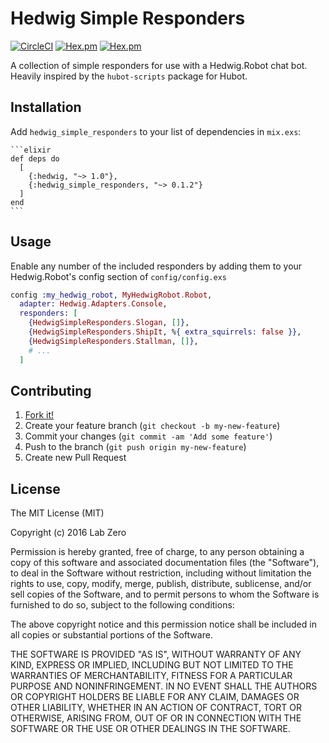 # Hedwig Simple Responders

[![CircleCI](https://circleci.com/gh/labzero/hedwig_simple_responders.svg?style=shield)](https://circleci.com/gh/labzero/hedwig_simple_responders)
[![Hex.pm](https://img.shields.io/hexpm/v/hedwig_simple_responders.svg)](https://hex.pm/packages/hedwig_simple_responders)
[![Hex.pm](https://img.shields.io/hexpm/dt/hedwig_simple_responders.svg)](https://hex.pm/packages/hedwig_simple_responders)

A collection of simple responders for use with a Hedwig.Robot chat bot. Heavily inspired by the `hubot-scripts` package for Hubot.

## Installation

Add `hedwig_simple_responders` to your list of dependencies in `mix.exs`:

    ```elixir
    def deps do
      [
        {:hedwig, "~> 1.0"},
        {:hedwig_simple_responders, "~> 0.1.2"}
      ]
    end
    ```

## Usage

Enable any number of the included responders by adding them to your Hedwig.Robot's config section of `config/config.exs`

```elixir
config :my_hedwig_robot, MyHedwigRobot.Robot,
  adapter: Hedwig.Adapters.Console,
  responders: [
    {HedwigSimpleResponders.Slogan, []},
    {HedwigSimpleResponders.ShipIt, %{ extra_squirrels: false }},
    {HedwigSimpleResponders.Stallman, []},
    # ...
  ]
```

## Contributing

1. [Fork it!](http://github.com/labzero/hedwig_simple_responders/fork)
2. Create your feature branch (`git checkout -b my-new-feature`)
3. Commit your changes (`git commit -am 'Add some feature'`)
4. Push to the branch (`git push origin my-new-feature`)
5. Create new Pull Request

## License

The MIT License (MIT)

Copyright (c) 2016 Lab Zero

Permission is hereby granted, free of charge, to any person obtaining a copy
of this software and associated documentation files (the "Software"), to deal
in the Software without restriction, including without limitation the rights
to use, copy, modify, merge, publish, distribute, sublicense, and/or sell
copies of the Software, and to permit persons to whom the Software is
furnished to do so, subject to the following conditions:

The above copyright notice and this permission notice shall be included in all
copies or substantial portions of the Software.

THE SOFTWARE IS PROVIDED "AS IS", WITHOUT WARRANTY OF ANY KIND, EXPRESS OR
IMPLIED, INCLUDING BUT NOT LIMITED TO THE WARRANTIES OF MERCHANTABILITY,
FITNESS FOR A PARTICULAR PURPOSE AND NONINFRINGEMENT. IN NO EVENT SHALL THE
AUTHORS OR COPYRIGHT HOLDERS BE LIABLE FOR ANY CLAIM, DAMAGES OR OTHER
LIABILITY, WHETHER IN AN ACTION OF CONTRACT, TORT OR OTHERWISE, ARISING FROM,
OUT OF OR IN CONNECTION WITH THE SOFTWARE OR THE USE OR OTHER DEALINGS IN THE
SOFTWARE.
